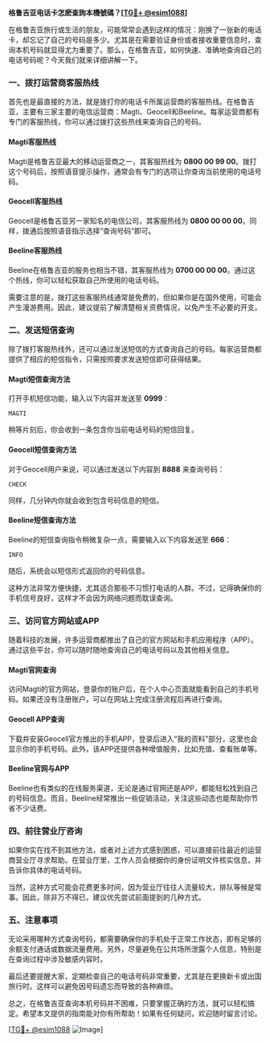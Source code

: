 **格鲁吉亚电话卡怎麽查詢本機號碼？[[TG💪+ @esim1088](https://t.me/s/esim1088)]**

在格鲁吉亚旅行或生活的朋友，可能常常会遇到这样的情况：刚换了一张新的电话卡，却忘记了自己的号码是多少。尤其是在需要验证身份或者接收重要信息时，查询本机号码就显得尤为重要了。那么，在格鲁吉亚，如何快速、准确地查询自己的电话号码呢？今天我们就来详细讲解一下。

### 一、拨打运营商客服热线

首先也是最直接的方法，就是拨打你的电话卡所属运营商的客服热线。在格鲁吉亚，主要有三家主要的电信运营商：Magti、Geocell和Beeline。每家运营商都有专门的客服热线，你可以通过拨打这些热线来查询自己的号码。

#### Magti客服热线
Magti是格鲁吉亚最大的移动运营商之一，其客服热线为 **0800 00 99 00**。拨打这个号码后，按照语音提示操作，通常会有专门的选项让你查询当前使用的电话号码。

#### Geocell客服热线
Geocell是格鲁吉亚另一家知名的电信公司，其客服热线为 **0800 00 00 00**。同样，拨通后按照语音指示选择“查询号码”即可。

#### Beeline客服热线
Beeline在格鲁吉亚的服务也相当不错，其客服热线为 **0700 00 00 00**。通过这个热线，你可以轻松获取自己所使用的电话号码。

需要注意的是，拨打这些客服热线通常是免费的，但如果你是在国外使用，可能会产生漫游费用。因此，建议提前了解清楚相关资费情况，以免产生不必要的开支。

### 二、发送短信查询

除了拨打客服热线外，还可以通过发送短信的方式查询自己的号码。每家运营商都提供了相应的短信指令，只需按照要求发送短信即可获得结果。

#### Magti短信查询方法
打开手机短信功能，输入以下内容并发送至 **0999**：
```
MAGTI
```
稍等片刻后，你会收到一条包含你当前电话号码的短信回复。

#### Geocell短信查询方法
对于Geocell用户来说，可以通过发送以下内容到 **8888** 来查询号码：
```
CHECK
```
同样，几分钟内你就会收到包含号码信息的短信。

#### Beeline短信查询方法
Beeline的短信查询指令稍微复杂一点，需要输入以下内容发送至 **666**：
```
INFO
```
随后，系统会以短信形式返回你的号码信息。

这种方法非常方便快捷，尤其适合那些不习惯打电话的人群。不过，记得确保你的手机信号良好，这样才不会因为网络问题而耽误查询。

### 三、访问官方网站或APP

随着科技的发展，许多运营商都推出了自己的官方网站和手机应用程序（APP）。通过这些平台，你可以随时随地查询自己的电话号码以及其他相关信息。

#### Magti官网查询
访问Magti的官方网站，登录你的账户后，在个人中心页面就能看到自己的手机号码。如果还没有注册账户，可以在网站上完成注册流程后再进行查询。

#### Geocell APP查询
下载并安装Geocell官方推出的手机APP，登录后进入“我的资料”部分，这里也会显示你的手机号码。此外，该APP还提供各种增值服务，比如充值、查看账单等。

#### Beeline官网与APP
Beeline也有类似的在线服务渠道，无论是通过官网还是APP，都能轻松找到自己的号码信息。而且，Beeline经常推出一些促销活动，关注这些动态也能帮助你节省不少话费。

### 四、前往营业厅咨询

如果你实在找不到其他方法，或者对上述方式感到困惑，可以直接前往最近的运营商营业厅寻求帮助。在营业厅里，工作人员会根据你的身份证明文件核实信息，并告诉你具体的电话号码。

当然，这种方式可能会花费更多时间，因为营业厅往往人流量较大，排队等候是常事。因此，除非万不得已，建议优先尝试前面提到的几种方式。

### 五、注意事项

无论采用哪种方式查询号码，都需要确保你的手机处于正常工作状态，即有足够的余额支付通话或数据流量费用。另外，尽量避免在公共场所泄露个人信息，特别是在查询过程中涉及敏感内容时。

最后还要提醒大家，定期检查自己的电话号码非常重要，尤其是在更换新卡或出国旅行时。这样可以避免因号码遗忘而导致的各种麻烦。

总之，在格鲁吉亚查询本机号码并不困难，只要掌握正确的方法，就可以轻松搞定。希望本文提供的指南能对你有所帮助！如果有任何疑问，欢迎随时留言讨论。

[[TG💪+ @esim1088](https://t.me/s/esim1088) ![Image](https://i.postimg.cc/4NQfJmqS/Snipaste-2025-05-13-00-14-12.png)]